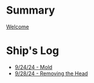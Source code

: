 # Summary

[Welcome](Welcome.md)

# Ship's Log

- [9/24/24 - Mold](entries/mold.md)
- [9/28/24 - Removing the Head](entries/head.md)